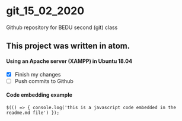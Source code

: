 # git_15_02_2020
Github repository for BEDU second (git) class

## This project was written in atom.
#### Using an Apache server (XAMPP) in Ubuntu 18.04

- [x] Finish my changes
- [ ] Push commits to Github

#### Code embedding example
``` $(() => { console.log('this is a javascript code embedded in the readme.md file') }); ```
